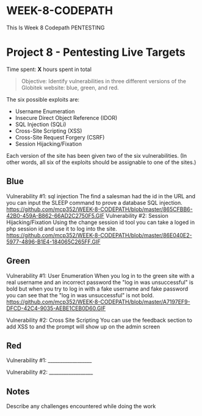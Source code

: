 # WEEK-8-CODEPATH
This Is Week 8 Codepath PENTESTING
# Project 8 - Pentesting Live Targets

Time spent: **X** hours spent in total

> Objective: Identify vulnerabilities in three different versions of the Globitek website: blue, green, and red.

The six possible exploits are:
* Username Enumeration
* Insecure Direct Object Reference (IDOR)
* SQL Injection (SQLi)
* Cross-Site Scripting (XSS)
* Cross-Site Request Forgery (CSRF)
* Session Hijacking/Fixation

Each version of the site has been given two of the six vulnerabilities. (In other words, all six of the exploits should be assignable to one of the sites.)

## Blue

Vulnerability #1: sql injection
The find a salesman had the id in the URL and you can input the SLEEP command to prove a database SQL injection.
https://github.com/mcp352/WEEK-8-CODEPATH/blob/master/865CFBB6-42B0-459A-B862-66AD2C2750F5.GIF
Vulnerability #2: Session Hijacking/Fixation
Using the change session id tool you can take a loged in php session id and use it to log into the site.
https://github.com/mcp352/WEEK-8-CODEPATH/blob/master/86E040E2-5977-4896-B1E4-184065C265FF.GIF



## Green

Vulnerability #1: User Enumeration
When you log in to the green site with a real username and an incorrect password the "log in was unsuccessful" is bold but when you try to log in with a fake username and fake password you can see that the "log in was unsuccessful" is not bold.
https://github.com/mcp352/WEEK-8-CODEPATH/blob/master/A7197EF9-DFCD-42C4-9035-AEBE1CEB0D60.GIF

Vulnerability #2: Cross Site Scripting
You can use the feedback section to add XSS to and the prompt will show up on the admin screen



## Red

Vulnerability #1: __________________

Vulnerability #2: __________________


## Notes

Describe any challenges encountered while doing the work
